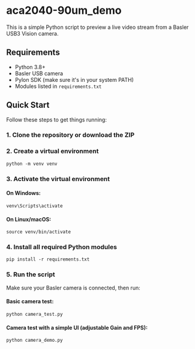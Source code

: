 # aca2040-90um_demo

This is a simple Python script to preview a live video stream from a Basler USB3 Vision camera.

## Requirements

- Python 3.8+
- Basler USB camera
- Pylon SDK (make sure it's in your system PATH)
- Modules listed in `requirements.txt`

## Quick Start

Follow these steps to get things running:

### 1. Clone the repository or download the ZIP

### 2. Create a virtual environment

```
python -m venv venv
```

### 3. Activate the virtual environment

#### On Windows:
```
venv\Scripts\activate
```

#### On Linux/macOS:
```
source venv/bin/activate
```

### 4. Install all required Python modules
```
pip install -r requirements.txt
```

### 5. Run the script
Make sure your Basler camera is connected, then run:

#### Basic camera test:
```
python camera_test.py
```

#### Camera test with a simple UI (adjustable Gain and FPS):
```
python camera_demo.py
```